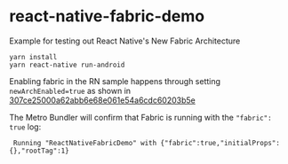 # react-native-fabric-demo
Example for testing out React Native's New Fabric Architecture

```
yarn install
yarn react-native run-android
```
Enabling fabric in the RN sample happens through setting `newArchEnabled=true` as shown in [307ce25000a62abb6e68e061e54a6cdc60203b5e](https://github.com/jurgiles/react-native-fabric-demo/commit/307ce25000a62abb6e68e061e54a6cdc60203b5e)

The Metro Bundler will confirm that Fabric is running with the `"fabric": true` log:
```
 Running "ReactNativeFabricDemo" with {"fabric":true,"initialProps":{},"rootTag":1}
 ```

